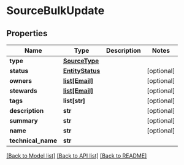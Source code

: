 # SourceBulkUpdate

## Properties
Name | Type | Description | Notes
------------ | ------------- | ------------- | -------------
**type** | [**SourceType**](SourceType.md) |  | 
**status** | [**EntityStatus**](EntityStatus.md) |  | [optional] 
**owners** | [**list[Email]**](Email.md) |  | [optional] 
**stewards** | [**list[Email]**](Email.md) |  | [optional] 
**tags** | **list[str]** |  | [optional] 
**description** | **str** |  | [optional] 
**summary** | **str** |  | [optional] 
**name** | **str** |  | [optional] 
**technical_name** | **str** |  | 

[[Back to Model list]](../README.md#documentation-for-models) [[Back to API list]](../README.md#documentation-for-api-endpoints) [[Back to README]](../README.md)


